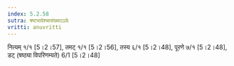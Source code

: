 ```yaml
---
index: 5.2.58
sutra: षष्ट्यादेश्चासंख्याऽऽदेः
vritti: anuvritti
---
```


नित्यम् १/१ [5।2।57],  तमट् १/१ [5।2।56],  तस्य  ६/१  [5।2।48], पूरणे ७/१  [5।2।48], डट् (षष्ठ्या विपरिणम्यते) 6/1  [5।2।48]